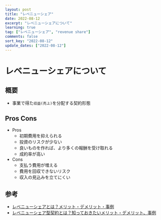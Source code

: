 ```yaml
---
layout: post
title: "レベニューシェア"
date: 2022-08-12
excerpt: "レベニューシェアについて"
learning: true
tag: ["レベニューシェア", "revenue share"]
comments: false
sort_key: "2022-08-12"
update_dates: ["2022-08-12"]
---
```


# レベニューシェアについて

## 概要
 - 事業で得た`収益(売上)`を分配する契約形態

## Pros Cons
 - Pros
   - 初期費用を抑えられる
   - 投資のリスクが少ない
   - 良いものを作れば、より多くの報酬を受け取れる
   - 成約率が高い
 - Cons
   - 支払う費用が増える
   - 費用を回収できないリスク
   - 収入の見込みを立てにくい

## 参考
 - [レベニューシェアとは？メリット・デメリット・事例](https://womanslabo.com/c-tips-20190425-2)
 - [レベニューシェア型契約とは？知っておきたいメリット・デメリット、事例](https://anispi.co.jp/tips/entrepreneur/revenue-share/)

